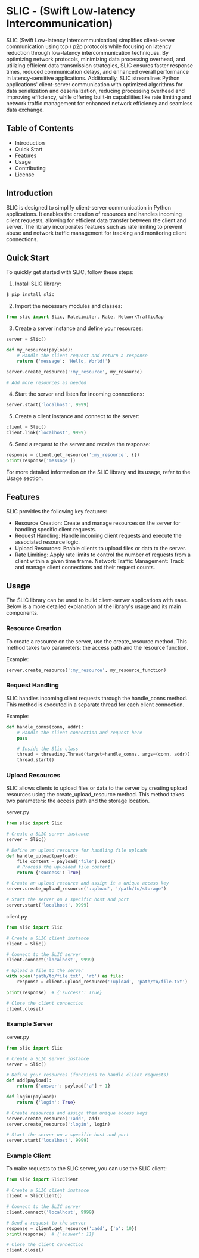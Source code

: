 # SLIC - (Swift Low-latency Intercommunication)
SLIC (Swift Low-latency Intercommunication) simplifies client-server communication using tcp / p2p protocols while focusing on latency reduction through low-latency intercommunication techniques. By optimizing network protocols, minimizing data processing overhead, and utilizing efficient data transmission strategies, SLIC ensures faster response times, reduced communication delays, and enhanced overall performance in latency-sensitive applications. Additionally, SLIC streamlines Python applications' client-server communication with optimized algorithms for data serialization and deserialization, reducing processing overhead and improving efficiency, while offering built-in capabilities like rate limiting and network traffic management for enhanced network efficiency and seamless data exchange.

## Table of Contents
- Introduction
- Quick Start
- Features
- Usage
- Contributing
- License


## Introduction
SLIC is designed to simplify client-server communication in Python applications. It enables the creation of resources and handles incoming client requests, allowing for efficient data transfer between the client and server. The library incorporates features such as rate limiting to prevent abuse and network traffic management for tracking and monitoring client connections.

## Quick Start
To quickly get started with SLIC, follow these steps:

1. Install SLIC library:
```sh
$ pip install slic
```
2. Import the necessary modules and classes:
```py
from slic import Slic, RateLimiter, Rate, NetworkTrafficMap
```

3. Create a server instance and define your resources:
```py
server = Slic()

def my_resource(payload):
    # Handle the client request and return a response
    return {'message': 'Hello, World!'}

server.create_resource(':my_resource', my_resource)

# Add more resources as needed

```

4. Start the server and listen for incoming connections:
```py
server.start('localhost', 9999)
```


5. Create a client instance and connect to the server:
```py
client = Slic()
client.link('localhost', 9999)

```

6. Send a request to the server and receive the response:
```py
response = client.get_resource(':my_resource', {})
print(response['message'])
```

For more detailed information on the SLIC library and its usage, refer to the Usage section.

## Features
SLIC provides the following key features:

- Resource Creation: Create and manage resources on the server for handling specific client requests.
- Request Handling: Handle incoming client requests and execute the associated resource logic.
- Upload Resources: Enable clients to upload files or data to the server.
- Rate Limiting: Apply rate limits to control the number of requests from a client within a given time frame.
Network Traffic Management: Track and manage client connections and their request counts.

## Usage
The SLIC library can be used to build client-server applications with ease. Below is a more detailed explanation of the library's usage and its main components.

### Resource Creation
To create a resource on the server, use the create_resource method. This method takes two parameters: the access path and the resource function.

Example:

```py
server.create_resource(':my_resource', my_resource_function)
```

### Request Handling
SLIC handles incoming client requests through the handle_conns method. This method is executed in a separate thread for each client connection.

Example:

```py
def handle_conns(conn, addr):
    # Handle the client connection and request here
    pass

    # Inside the Slic class
    thread = threading.Thread(target=handle_conns, args=(conn, addr))
    thread.start()
```
### Upload Resources
SLIC allows clients to upload files or data to the server by creating upload resources using the create_upload_resource method. This method takes two parameters: the access path and the storage location.

server.py
```py
from slic import Slic

# Create a SLIC server instance
server = Slic()

# Define an upload resource for handling file uploads
def handle_upload(payload):
    file_content = payload['file'].read()
    # Process the uploaded file content
    return {'success': True}

# Create an upload resource and assign it a unique access key
server.create_upload_resource(':upload', '/path/to/storage')

# Start the server on a specific host and port
server.start('localhost', 9999)

```

client.py
```py
from slic import Slic

# Create a SLIC client instance
client = Slic()

# Connect to the SLIC server
client.connect('localhost', 9999)

# Upload a file to the server
with open('path/to/file.txt', 'rb') as file:
    response = client.upload_resource(':upload', 'path/to/file.txt')

print(response)  # {'success': True}

# Close the client connection
client.close()
```

### Example Server

server.py
```py
from slic import Slic

# Create a SLIC server instance
server = Slic()

# Define your resources (functions to handle client requests)
def add(payload):
    return {'answer': payload['a'] + 1}

def login(payload):
    return {'login': True}

# Create resources and assign them unique access keys
server.create_resource(':add', add)
server.create_resource(':login', login)

# Start the server on a specific host and port
server.start('localhost', 9999)
```

### Example Client
To make requests to the SLIC server, you can use the SLIC client:
```py
from slic import SlicClient

# Create a SLIC client instance
client = SlicClient()

# Connect to the SLIC server
client.connect('localhost', 9999)

# Send a request to the server
response = client.get_resource(':add', {'a': 10})
print(response)  # {'answer': 11}

# Close the client connection
client.close()
```

